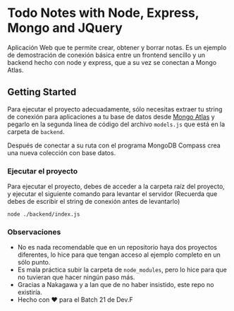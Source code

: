 # Todo Notes with Node, Express, Mongo and JQuery

Aplicación Web que te permite crear, obtener y borrar notas. Es un ejemplo de demostración de conexión básica entre un frontend sencillo y un backend hecho con node y express, que a su vez se conectan a Mongo Atlas.

## Getting Started

Para ejecutar el proyecto adecuadamente, sólo necesitas extraer tu string de conexión para aplicaciones a tu base de datos desde [Mongo Atlas](https://cloud.mongodb.com/user#/atlas/login) y pegarlo en la segunda línea de código del archivo ```models.js``` que está en la carpeta de ```backend```.

Después de conectar a su ruta con el programa MongoDB Compass crea una nueva colección con base datos.  
### Ejecutar el proyecto

Para ejecutar el proyecto, debes de acceder a la carpeta raíz del proyecto, y ejecutar el siguiente comando para levantar el servidor (Recuerda que debes de escribir el string de conexión antes de levantarlo)

```
node ./backend/index.js
```

### Observaciones
* No es nada recomendable que en un repositorio haya dos proyectos diferentes, lo hice para que tengan acceso al ejemplo completo en un sólo punto.
* Es mala práctica subir la carpeta de ```node_modules```, pero lo hice para que no tuvieran que hacer ningún paso más.
* Gracias a Nakagawa y a Ian que de no haber insistido, este repo no existiría.
* Hecho con :heart: para el Batch 21 de Dev.F
